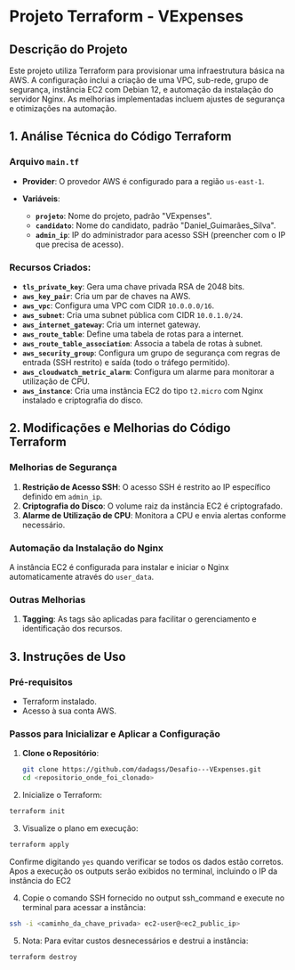 # Projeto Terraform - VExpenses

## Descrição do Projeto
Este projeto utiliza Terraform para provisionar uma infraestrutura básica na AWS. A configuração inclui a criação de uma VPC, sub-rede, grupo de segurança, instância EC2 com Debian 12, e automação da instalação do servidor Nginx. As melhorias implementadas incluem ajustes de segurança e otimizações na automação.

## 1. Análise Técnica do Código Terraform

### Arquivo `main.tf`

- **Provider**: O provedor AWS é configurado para a região `us-east-1`.

- **Variáveis**:
  - **`projeto`**: Nome do projeto, padrão "VExpenses".
  - **`candidato`**: Nome do candidato, padrão "Daniel_Guimarães_Silva".
  - **`admin_ip`**: IP do administrador para acesso SSH (preencher com o IP que precisa de acesso).

### Recursos Criados:
- **`tls_private_key`**: Gera uma chave privada RSA de 2048 bits.
- **`aws_key_pair`**: Cria um par de chaves na AWS.
- **`aws_vpc`**: Configura uma VPC com CIDR `10.0.0.0/16`.
- **`aws_subnet`**: Cria uma subnet pública com CIDR `10.0.1.0/24`.
- **`aws_internet_gateway`**: Cria um internet gateway.
- **`aws_route_table`**: Define uma tabela de rotas para a internet.
- **`aws_route_table_association`**: Associa a tabela de rotas à subnet.
- **`aws_security_group`**: Configura um grupo de segurança com regras de entrada (SSH restrito) e saída (todo o tráfego permitido).
- **`aws_cloudwatch_metric_alarm`**: Configura um alarme para monitorar a utilização de CPU.
- **`aws_instance`**: Cria uma instância EC2 do tipo `t2.micro` com Nginx instalado e criptografia do disco.

## 2. Modificações e Melhorias do Código Terraform

### Melhorias de Segurança
1. **Restrição de Acesso SSH**: O acesso SSH é restrito ao IP específico definido em `admin_ip`.
2. **Criptografia do Disco**: O volume raiz da instância EC2 é criptografado.
3. **Alarme de Utilização de CPU**: Monitora a CPU e envia alertas conforme necessário.

### Automação da Instalação do Nginx
A instância EC2 é configurada para instalar e iniciar o Nginx automaticamente através do `user_data`.

### Outras Melhorias
1. **Tagging**: As tags são aplicadas para facilitar o gerenciamento e identificação dos recursos.

## 3. Instruções de Uso

### Pré-requisitos
- Terraform instalado.
- Acesso à sua conta AWS.


### Passos para Inicializar e Aplicar a Configuração
1. **Clone o Repositório**:
   ```bash
   git clone https://github.com/dadagss/Desafio---VExpenses.git
   cd <repositorio_onde_foi_clonado>
2. Inicialize o Terraform:
  ```bash
  terraform init
  ```
3. Visualize o plano em execução:
  ```bash
  terraform apply
  ```
Confirme digitando ```yes``` quando verificar se todos os dados estão corretos.
Apos a execução os outputs serão exibidos no terminal, incluindo o IP da instância do EC2

4. Copie o comando SSH fornecido no output ssh_command e execute no terminal para acessar a instância:
  ```bash
  ssh -i <caminho_da_chave_privada> ec2-user@<ec2_public_ip>
  ```
5. Nota:
Para evitar custos desnecessários e destrui a instância:
  ```bash
  terraform destroy
  ```
